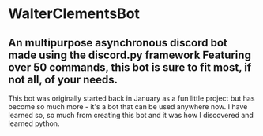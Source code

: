 # WalterClementsBot
An multipurpose asynchronous discord bot made using the discord.py framework
Featuring over 50 commands, this bot is sure to fit most, if not all, of your needs. 
--------------


This bot was originally started back in January as a fun little project but has become so much more - it's a bot that can be used anywhere now. I have learned so, so much from creating this bot and it was how I discovered and learned python.
 
